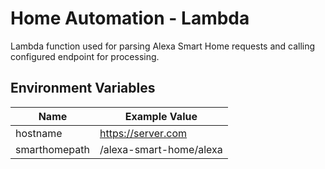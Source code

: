 # Home Automation - Lambda
Lambda function used for parsing Alexa Smart Home requests and calling configured endpoint for processing.

## Environment Variables
|Name|Example Value|
|----|-----|
|hostname|https://server.com|
|smarthomepath|/alexa-smart-home/alexa|